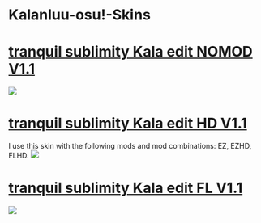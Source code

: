 # Kalanluu-osu!-Skins

# [tranquil sublimity Kala edit NOMOD V1.1](https://drive.google.com/file/d/1ZbQdfkQTxH1GGAUiqoPzK68oymdunBQ5/view?usp=sharing)
![](https://i.imgur.com/Y2Ot8vK.jpg)

# [tranquil sublimity Kala edit HD V1.1](https://drive.google.com/file/d/16dKNOeb-pbw6TA8rNOGYwF_LftwGwsCg/view?usp=sharing)
I use this skin with the following mods and mod combinations: EZ, EZHD, FLHD.
![](https://i.imgur.com/WYtUXxd.jpg)

# [tranquil sublimity Kala edit FL V1.1](https://drive.google.com/file/d/10G1YjiZ8dk8EwyGFfEBfQfpUUlSb85JN/view?usp=sharing)
![](https://i.imgur.com/oMkXr43.jpg)




